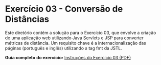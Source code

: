 # Exercício 03 - Conversão de Distâncias

Este diretório contém a solução para o Exercício 03, que envolve a criação de uma aplicação web utilizando Java Servlets e JSP para converter métricas de distância. Um requisito chave é a internacionalização das páginas (português e inglês) utilizando a tag fmt da JSTL.

**Guia completo do exercício:** [Instruções do Exercício 03 (PDF)](./pdf/Exercicio03.pdf)